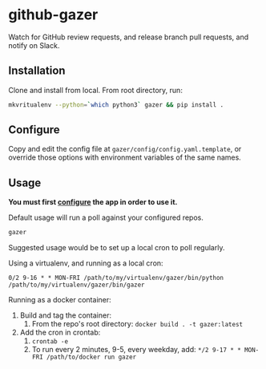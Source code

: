 # github-gazer

Watch for GitHub review requests, and release branch pull requests, and notify on Slack.

## Installation

Clone and install from local.  From root directory, run:  

```bash
mkvritualenv --python=`which python3` gazer && pip install .
```

## Configure

Copy and edit the config file at `gazer/config/config.yaml.template`, or override those options with environment variables of the same names.

## Usage

**You must first [configure](#Configure) the app in order to use it.**

Default usage will run a poll against your configured repos.  

```bash
gazer
```

Suggested usage would be to set up a local cron to poll regularly.

Using a virtualenv, and running as a local cron:

```cron
0/2 9-16 * * MON-FRI /path/to/my/virtualenv/gazer/bin/python /path/to/my/virtualenv/gazer/bin/gazer
```

Running as a docker container:

1. Build and tag the container:
    1. From the repo's root directory: `docker build . -t gazer:latest`
1. Add the cron in crontab:
    1. `crontab -e`
    1. To run every 2 minutes, 9-5, every weekday, add: `*/2 9-17 * * MON-FRI /path/to/docker run gazer`
